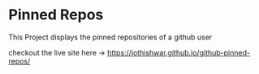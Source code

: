 <h1>Pinned Repos</h1>

This Project displays the pinned repositories of a github user

checkout the live site here -> https://jothishwar.github.io/github-pinned-repos/
